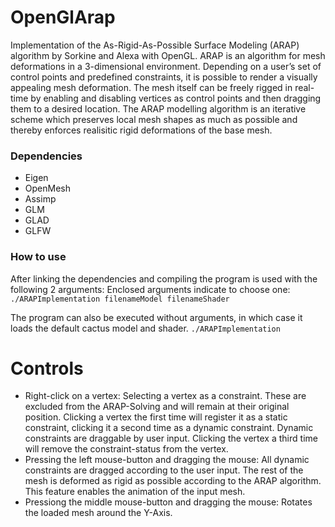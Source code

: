 # OpenGlArap
Implementation of the As-Rigid-As-Possible Surface Modeling (ARAP) algorithm by Sorkine and Alexa with OpenGL.
ARAP is an algorithm for mesh deformations in a 3-dimensional environment.
Depending on a user’s set of control points and predefined constraints, it is possible to render a visually appealing mesh deformation.
The mesh itself can be freely rigged in real-time by enabling and disabling vertices as control points and then dragging them to a desired location.
The ARAP modelling algorithm is an iterative scheme which preserves local mesh shapes as much as possible and thereby enforces realisitic rigid deformations of the base mesh.

### Dependencies
- Eigen
- OpenMesh
- Assimp
- GLM
- GLAD
- GLFW

### How to use
After linking the dependencies and compiling the program is used with the following 2 arguments: Enclosed arguments indicate to choose one:
`./ARAPImplementation filenameModel filenameShader`

The program can also be executed without arguments, in which case it loads the default cactus model and shader.
`./ARAPImplementation`

# Controls
- Right-click on a vertex: Selecting a vertex as a constraint. These are excluded from the ARAP-Solving and will remain at their original position. Clicking a vertex the first time will register it as a static constraint, clicking it a second time as a dynamic constraint. Dynamic constraints are draggable by user input. Clicking the vertex a third time will remove the constraint-status from the vertex.
- Pressing the left mouse-button and dragging the mouse: All dynamic constraints are dragged according to the user input. The rest of the mesh is deformed as rigid as possible according to the ARAP algorithm. This feature enables the animation of the input mesh.
- Pressiong the middle mouse-button and dragging the mouse: Rotates the loaded mesh around the Y-Axis.
